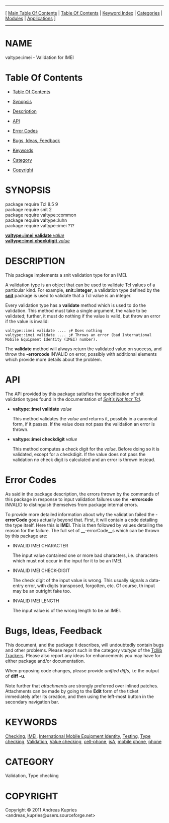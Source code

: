 
[//000000001]: # (valtype::imei \- Validation types)
[//000000002]: # (Generated from file 'vtype\.inc' by tcllib/doctools with format 'markdown')
[//000000003]: # (Copyright &copy; 2011 Andreas Kupries <andreas\_kupries@users\.sourceforge\.net>)
[//000000004]: # (valtype::imei\(n\) 1 tcllib "Validation types")

<hr> [ <a href="../../../../toc.md">Main Table Of Contents</a> &#124; <a
href="../../../toc.md">Table Of Contents</a> &#124; <a
href="../../../../index.md">Keyword Index</a> &#124; <a
href="../../../../toc0.md">Categories</a> &#124; <a
href="../../../../toc1.md">Modules</a> &#124; <a
href="../../../../toc2.md">Applications</a> ] <hr>

# NAME

valtype::imei \- Validation for IMEI

# <a name='toc'></a>Table Of Contents

  - [Table Of Contents](#toc)

  - [Synopsis](#synopsis)

  - [Description](#section1)

  - [API](#section2)

  - [Error Codes](#section3)

  - [Bugs, Ideas, Feedback](#section4)

  - [Keywords](#keywords)

  - [Category](#category)

  - [Copyright](#copyright)

# <a name='synopsis'></a>SYNOPSIS

package require Tcl 8\.5 9  
package require snit 2  
package require valtype::common  
package require valtype::luhn  
package require valtype::imei ?1?  

[__valtype::imei__ __validate__ *value*](#1)  
[__valtype::imei__ __checkdigit__ *value*](#2)  

# <a name='description'></a>DESCRIPTION

This package implements a snit validation type for an IMEI\.

A validation type is an object that can be used to validate Tcl values of a
particular kind\. For example, __snit::integer__, a validation type defined
by the __[snit](\.\./snit/snit\.md)__ package is used to validate that a
Tcl value is an integer\.

Every validation type has a __validate__ method which is used to do the
validation\. This method must take a single argument, the value to be validated;
further, it must do nothing if the value is valid, but throw an error if the
value is invalid:

    valtype::imei validate .... ;# Does nothing
    valtype::imei validate .... ;# Throws an error (bad International Mobile Equipment Identity (IMEI) number).

The __validate__ method will always return the validated value on success,
and throw the __\-errorcode__ INVALID on error, possibly with additional
elements which provide more details about the problem\.

# <a name='section2'></a>API

The API provided by this package satisfies the specification of snit validation
types found in the documentation of *[Snit's Not Incr
Tcl](\.\./snit/snit\.md)*\.

  - <a name='1'></a>__valtype::imei__ __validate__ *value*

    This method validates the *value* and returns it, possibly in a canonical
    form, if it passes\. If the value does not pass the validation an error is
    thrown\.

  - <a name='2'></a>__valtype::imei__ __checkdigit__ *value*

    This method computes a check digit for the *value*\. Before doing so it is
    validated, except for a checkdigit\. If the value does not pass the
    validation no check digit is calculated and an error is thrown instead\.

# <a name='section3'></a>Error Codes

As said in the package description, the errors thrown by the commands of this
package in response to input validation failures use the __\-errorcode__
INVALID to distinguish themselves from package internal errors\.

To provide more detailed information about why the validation failed the
__\-errorCode__ goes actually beyond that\. First, it will contain a code
detailing the type itself\. Here this is __IMEI__\. This is then followed by
values detailing the reason for the failure\. The full set of __\-errorCode__s
which can be thrown by this package are:

  - INVALID IMEI CHARACTER

    The input value contained one or more bad characters, i\.e\. characters which
    must not occur in the input for it to be an IMEI\.

  - INVALID IMEI CHECK\-DIGIT

    The check digit of the input value is wrong\. This usually signals a
    data\-entry error, with digits transposed, forgotten, etc\. Of course, th
    input may be an outright fake too\.

  - INVALID IMEI LENGTH

    The input value is of the wrong length to be an IMEI\.

# <a name='section4'></a>Bugs, Ideas, Feedback

This document, and the package it describes, will undoubtedly contain bugs and
other problems\. Please report such in the category *valtype* of the [Tcllib
Trackers](http://core\.tcl\.tk/tcllib/reportlist)\. Please also report any ideas
for enhancements you may have for either package and/or documentation\.

When proposing code changes, please provide *unified diffs*, i\.e the output of
__diff \-u__\.

Note further that *attachments* are strongly preferred over inlined patches\.
Attachments can be made by going to the __Edit__ form of the ticket
immediately after its creation, and then using the left\-most button in the
secondary navigation bar\.

# <a name='keywords'></a>KEYWORDS

[Checking](\.\./\.\./\.\./\.\./index\.md\#checking),
[IMEI](\.\./\.\./\.\./\.\./index\.md\#imei), [International Mobile Equipment
Identity](\.\./\.\./\.\./\.\./index\.md\#international\_mobile\_equipment\_identity),
[Testing](\.\./\.\./\.\./\.\./index\.md\#testing), [Type
checking](\.\./\.\./\.\./\.\./index\.md\#type\_checking),
[Validation](\.\./\.\./\.\./\.\./index\.md\#validation), [Value
checking](\.\./\.\./\.\./\.\./index\.md\#value\_checking),
[cell\-phone](\.\./\.\./\.\./\.\./index\.md\#cell\_phone),
[isA](\.\./\.\./\.\./\.\./index\.md\#isa), [mobile
phone](\.\./\.\./\.\./\.\./index\.md\#mobile\_phone),
[phone](\.\./\.\./\.\./\.\./index\.md\#phone)

# <a name='category'></a>CATEGORY

Validation, Type checking

# <a name='copyright'></a>COPYRIGHT

Copyright &copy; 2011 Andreas Kupries <andreas\_kupries@users\.sourceforge\.net>
